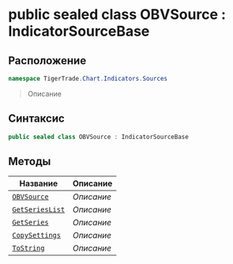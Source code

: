 
# public sealed class OBVSource : IndicatorSourceBase
## Расположение
```csharp
namespace TigerTrade.Chart.Indicators.Sources
```



> Описание

## Синтаксис
```csharp
public sealed class OBVSource : IndicatorSourceBase
```


## Методы
| Название | Описание |
| --- | --- |
| [`OBVSource`](./OBVSource.cs/Методы/OBVSource.md) | *Описание* |
| [`GetSeriesList`](./OBVSource.cs/Методы/GetSeriesList.md) | *Описание* |
| [`GetSeries`](./OBVSource.cs/Методы/GetSeries.md) | *Описание* |
| [`CopySettings`](./OBVSource.cs/Методы/CopySettings.md) | *Описание* |
| [`ToString`](./OBVSource.cs/Методы/ToString.md) | *Описание* |




